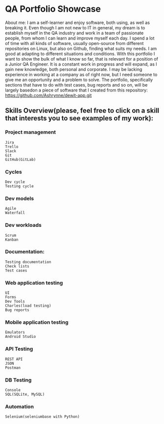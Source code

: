 # QA Portfolio Showcase
About me:
    I am a self-learner and enjoy software, both using, as well as breaking it. Even though I am not new to IT in general, my dream is to establish myself in the QA industry and work in a team of passionate people, from whom I can learn and improve myself each day. I spend a lot of time with all kinds of software, usually open-source from different repositories on Linux, but also on Github, finding what suits my needs. I am good at adapting to different situations and conditions. With this portfolio I want to show the bulk of what I know so far, that is relevant for a position of a Junior QA Engineer. It is a constant work in progress and will expand, as I gain new knowledge, both personal and corporate. I may be lacking experience in working at a company as of right now, but I need someone to give me an opportunity and a problem to solve.
    The portfolio, specifically sections that have to do with test cases, bug reports and so on, will be largely basedon a piece of software that I created from this repository: https://github.com/Ashrynne/dewit-app.git
## Skills Overview(please, feel free to click on a skill that interests you to see examples of my work):
### Project management
    Jira
    Trello
    Slack
    Git
    GitHub(GitLab)
### Cycles
    Dev cycle
    Testing cycle
### Dev models
    Agile
    Waterfall
### Dev workloads
    Scrum
    Kanban
### Documentation:
    Testing documentation
    Check lists
    Test cases
### Web application testing
    UI
    Forms
    Dev Tools
    Charles(load testing)
    Bug reports
### Mobile application testing
    Emulators
    Android Studio
### API Testing
    REST API
    JSON
    Postman
### DB Testing
    Console
    SQL(SQLite, MySQL)
### Automation
    Selenium(seleniumbase with Python)

